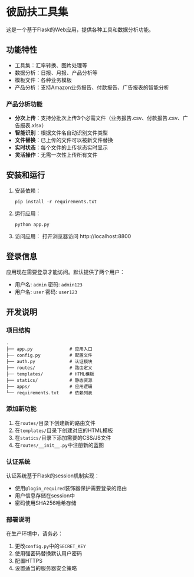 # 彼励扶工具集

这是一个基于Flask的Web应用，提供各种工具和数据分析功能。

## 功能特性

- 工具集：汇率转换、图片处理等
- 数据分析：日报、月报、产品分析等
- 模板文件：各种业务模板
- 产品分析：支持Amazon业务报告、付款报告、广告报表的智能分析

### 产品分析功能
- **分次上传**：支持分批次上传3个必需文件（业务报告.csv、付款报告.csv、广告报表.xlsx）
- **智能识别**：根据文件名自动识别文件类型
- **文件替换**：已上传的文件可以被新文件替换
- **实时状态**：每个文件的上传状态实时显示
- **灵活操作**：无需一次性上传所有文件

## 安装和运行

1. 安装依赖：
   ```
   pip install -r requirements.txt
   ```

2. 运行应用：
   ```
   python app.py
   ```

3. 访问应用：
   打开浏览器访问 http://localhost:8800

## 登录信息

应用现在需要登录才能访问。默认提供了两个用户：

- 用户名: `admin` 密码: `admin123`
- 用户名: `user` 密码: `user123`

## 开发说明

### 项目结构

```
.
├── app.py              # 应用入口
├── config.py           # 配置文件
├── auth.py             # 认证模块
├── routes/             # 路由定义
├── templates/          # HTML模板
├── statics/            # 静态资源
├── apps/               # 应用逻辑
└── requirements.txt    # 依赖列表
```

### 添加新功能

1. 在`routes/`目录下创建新的路由文件
2. 在`templates/`目录下创建对应的HTML模板
3. 在`statics/`目录下添加需要的CSS/JS文件
4. 在`routes/__init__.py`中注册新的蓝图

### 认证系统

认证系统基于Flask的session机制实现：

- 使用`@login_required`装饰器保护需要登录的路由
- 用户信息存储在session中
- 密码使用SHA256哈希存储

### 部署说明

在生产环境中，请务必：

1. 更改`config.py`中的`SECRET_KEY`
2. 使用强密码替换默认用户密码
3. 配置HTTPS
4. 设置适当的服务器安全策略
